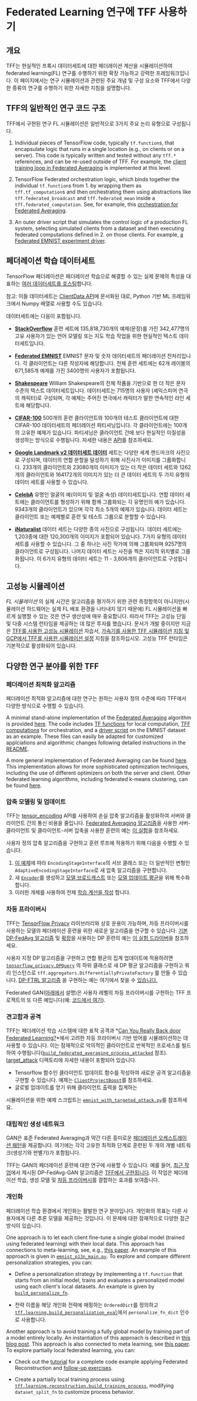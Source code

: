 # Federated Learning 연구에 TFF 사용하기

<!-- Note that some section headings are used as deep links into the document.
     If you update those section headings, please make sure you also update
     any links to the section. -->

## 개요

TFF는 현실적인 프록시 데이터세트에 대한 페더레이션 계산을 시뮬레이션하여 federated learning(FL) 연구를 수행하기 위한 확장 가능하고 강력한 프레임워크입니다. 이 페이지에서는 연구 시뮬레이션과 관련된 주요 개념 및 구성 요소와 TFF에서 다양한 종류의 연구를 수행하기 위한 자세한 지침을 설명합니다.

## TFF의 일반적인 연구 코드 구조

TFF에서 구현된 연구 FL 시뮬레이션은 일반적으로 3가지 주요 논리 유형으로 구성됩니다.

1. Individual pieces of TensorFlow code, typically `tf.function`s, that encapsulate logic that runs in a single location (e.g., on clients or on a server). This code is typically written and tested without any `tff.*` references, and can be re-used outside of TFF. For example, the [client training loop in Federated Averaging](https://github.com/tensorflow/federated/blob/main/tensorflow_federated/examples/simple_fedavg/simple_fedavg_tf.py#L184-L222) is implemented at this level.

2. TensorFlow Federated orchestration logic, which binds together the individual `tf.function`s from 1. by wrapping them as `tff.tf_computation`s and then orchestrating them using abstractions like `tff.federated_broadcast` and `tff.federated_mean` inside a `tff.federated_computation`. See, for example, this [orchestration for Federated Averaging](https://github.com/tensorflow/federated/blob/main/tensorflow_federated/examples/simple_fedavg/simple_fedavg_tff.py#L112-L140).

3. An outer driver script that simulates the control logic of a production FL system, selecting simulated clients from a dataset and then executing federated computations defined in 2. on those clients. For example, [a Federated EMNIST experiment driver](https://github.com/tensorflow/federated/blob/main/tensorflow_federated/examples/simple_fedavg/emnist_fedavg_main.py).

## 페더레이션 학습 데이터세트

TensorFlow 페더레이션은 페더레이션 학습으로 해결할 수 있는 실제 문제의 특성을 대표하는 [여러 데이터세트를 호스팅](https://www.tensorflow.org/federated/api_docs/python/tff/simulation/datasets)합니다.

참고: 이들 데이터세트는 [ClientData API](https://www.tensorflow.org/federated/api_docs/python/tff/simulation/ClientData)에 문서화된 대로, Python 기반 ML 프레임워크에서 Numpy 배열로 사용할 수도 있습니다.

데이터세트에는 다음이 포함됩니다.

- [**StackOverflow**](https://www.tensorflow.org/federated/api_docs/python/tff/simulation/datasets/stackoverflow/load_data) 훈련 세트에 135,818,730개의 예제(문장)를 가진 342,477명의 고유 사용자가 있는 언어 모델링 또는 지도 학습 작업을 위한 현실적인 텍스트 데이터세트입니다.

- [**Federated EMNIST**](https://www.tensorflow.org/federated/api_docs/python/tff/simulation/datasets/emnist/load_data) EMNIST 문자 및 숫자 데이터세트의 페더레이션 전처리입니다. 각 클라이언트는 다른 작성자에 해당합니다. 전체 훈련 세트에는 62개 레이블의 671,585개 예제를 가진 3400명의 사용자가 포함됩니다.

- [**Shakespeare**](https://www.tensorflow.org/federated/api_docs/python/tff/simulation/datasets/shakespeare/load_data) William Shakespeare의 전체 작품을 기반으로 한 더 작은 문자 수준의 텍스트 데이터세트입니다. 데이터세트는 715명의 사용자 (셰익스피어 연극의 캐릭터)로 구성되며, 각 예제는 주어진 연극에서 캐릭터가 말한 연속적인 라인 세트에 해당합니다.

- [**CIFAR-100**](https://www.tensorflow.org/federated/api_docs/python/tff/simulation/datasets/cifar100/load_data) 500개의 훈련 클라이언트와 100개의 테스트 클라이언트에 대한 CIFAR-100 데이터세트의 페더레이션 파티셔닝입니다. 각 클라이언트에는 100개의 고유한 예제가 있습니다. 파티셔닝은 클라이언트 간에 보다 현실적인 이질성을 생성하는 방식으로 수행됩니다. 자세한 내용은 [API](https://www.tensorflow.org/federated/api_docs/python/tff/simulation/datasets/cifar100/load_data)를 참조하세요.

- [**Google Landmark v2 데이터세트 데이터**](https://www.tensorflow.org/federated/api_docs/python/tff/simulation/datasets/gldv2/load_data) 세트는 다양한 세계 랜드마크의 사진으로 구성되며, 데이터의 연합 분할을 달성하기 위해 사진사가 이미지를 그룹화합니다. 233개의 클라이언트와 23080개의 이미지가 있는 더 작은 데이터 세트와 1262개의 클라이언트와 164172개의 이미지가 있는 더 큰 데이터 세트의 두 가지 유형의 데이터 세트를 사용할 수 있습니다.

- [**CelebA**](https://www.tensorflow.org/federated/api_docs/python/tff/simulation/datasets/celeba/load_data) 유명인 얼굴의 예(이미지 및 얼굴 속성) 데이터세트입니다. 연합 데이터 세트에는 클라이언트를 형성하기 위해 함께 그룹화되는 각 유명인의 예가 있습니다. 9343개의 클라이언트가 있으며 각각 최소 5개의 예제가 있습니다. 데이터 세트는 클라이언트 또는 예제별로 훈련 및 테스트 그룹으로 분할할 수 있습니다.

- [**iNaturalist**](https://www.tensorflow.org/federated/api_docs/python/tff/simulation/datasets/inaturalist/load_data) 데이터 세트는 다양한 종의 사진으로 구성됩니다. 데이터 세트에는 1,203종에 대한 120,300개의 이미지가 포함되어 있습니다. 7가지 유형의 데이터 세트를 사용할 수 있습니다. 그 중 하나는 사진 작가에 의해 그룹화되며 9257명의 클라이언트로 구성됩니다. 나머지 데이터 세트는 사진을 찍은 지리적 위치별로 그룹화됩니다. 이 6가지 유형의 데이터 세트는 11 - 3,606개의 클라이언트로 구성됩니다.

## 고성능 시뮬레이션

*FL 시뮬레이션* 의 실제 시간은 알고리즘을 평가하기 위한 관련 측정항목이 아니지만(시뮬레이션 하드웨어는 실제 FL 배포 환경을 나타내지 않기 때문에) FL 시뮬레이션을 빠르게 실행할 수 있는 것은 연구 생산성에 매우 중요합니다. 따라서 TFF는 고성능 단일 및 다중 시스템 런타임을 제공하는 데 많은 투자를 했습니다. 문서가 개발 중이지만 지금은 [TFF를 사용한 고성능 시뮬레이션](https://www.tensorflow.org/federated/tutorials/simulations) 자습서, [가속기를 사용한 TFF 시뮬레이션](https://www.tensorflow.org/federated/tutorials/simulations_with_accelerators) [지침 및 GCP에서 TFF를 사용한 시뮬레이션 설정](https://www.tensorflow.org/federated/gcp_setup) 지침을 참조하십시오. 고성능 TFF 런타임은 기본적으로 활성화되어 있습니다.

## 다양한 연구 분야를 위한 TFF

### 페더레이션 최적화 알고리즘

페더레이션 최적화 알고리즘에 대한 연구는 원하는 사용자 정의 수준에 따라 TFF에서 다양한 방식으로 수행할 수 있습니다.

A minimal stand-alone implementation of the [Federated Averaging](https://arxiv.org/abs/1602.05629) algorithm is provided [here](https://github.com/tensorflow/federated/blob/main/tensorflow_federated/examples/simple_fedavg). The code includes [TF functions](https://github.com/tensorflow/federated/blob/main/tensorflow_federated/examples/simple_fedavg/simple_fedavg_tf.py) for local computation, [TFF computations](https://github.com/tensorflow/federated/blob/main/tensorflow_federated/examples/simple_fedavg/simple_fedavg_tff.py) for orchestration, and a [driver script](https://github.com/tensorflow/federated/blob/main/tensorflow_federated/examples/simple_fedavg/emnist_fedavg_main.py) on the EMNIST dataset as an example. These files can easily be adapted for customized applciations and algorithmic changes following detailed instructions in the [README](https://github.com/tensorflow/federated/blob/main/tensorflow_federated/examples/simple_fedavg/README.md).

A more general implementation of Federated Averaging can be found [here](https://github.com/tensorflow/federated/blob/main/tensorflow_federated/python/learning/algorithms/fed_avg.py). This implementation allows for more sophisticated optimization techniques, including the use of different optimizers on both the server and client. Other federated learning algorithms, including federated k-means clustering, can be found [here](https://github.com/tensorflow/federated/blob/main/tensorflow_federated/python/learning/algorithms/).

### 압축 모델링 및 업데이트

TFF는 [tensor_encoding](https://github.com/tensorflow/model-optimization/tree/master/tensorflow_model_optimization/python/core/internal/tensor_encoding) API를 사용하여 손실 압축 알고리즘을 활성화하여 서버와 클라이언트 간의 통신 비용을 줄입니다. [Federated Averaging 알고리즘](https://arxiv.org/abs/1812.07210)을 사용한 서버-클라이언트 및 클라이언트-서버 압축을 사용한 훈련의 예는 [이 실험](https://github.com/tensorflow/federated/blob/master/tensorflow_federated/python/research/compression/run_experiment.py)을 참조하세요.

사용자 정의 압축 알고리즘을 구현하고 훈련 루프에 적용하기 위해 다음을 수행할 수 있습니다.

1. [이 예제](https://github.com/tensorflow/model-optimization/blob/master/tensorflow_model_optimization/python/core/internal/tensor_encoding/core/encoding_stage.py#L75)에 따라 <a><code>EncodingStageInterface</code></a>의 서브 클래스 또는 더 일반적인 변형인 <a><code>AdaptiveEncodingStageInterface</code></a>로 새 압축 알고리즘을 구현합니다.
2. 새 [`Encoder`](https://github.com/tensorflow/model-optimization/blob/master/tensorflow_model_optimization/python/core/internal/tensor_encoding/core/core_encoder.py#L38)를 생성하고 [모델 브로드캐스트](https://github.com/google-research/federated/blob/master/compression/run_experiment.py#L118) 또는 [모델 업데이트 평균](https://github.com/google-research/federated/blob/master/compression/run_experiment.py#L144)을 위해 특수화합니다.
3. 이러한 개체를 사용하여 전체 [학습 계산을 작성](https://github.com/google-research/federated/blob/master/compression/run_experiment.py#L247) 합니다.

### 차등 프라이버시

TFF는 [TensorFlow Privacy](https://github.com/tensorflow/privacy) 라이브러리와 상호 운용이 가능하며, 차등 프라이버시를 사용하는 모델의 페더레이션 훈련을 위한 새로운 알고리즘을 연구할 수 있습니다. [기본 DP-FedAvg 알고리즘](https://arxiv.org/abs/1710.06963) 및 [확장](https://arxiv.org/abs/1812.06210)을 사용하는 DP 훈련의 예는 [이 실험 드라이버](https://github.com/tensorflow/federated/blob/master/tensorflow_federated/python/research/differential_privacy/stackoverflow/run_federated.py)을 참조하세요.

사용자 지정 DP 알고리즘을 구현하고 연합 평균의 집계 업데이트에 적용하려면 [`tensorflow_privacy.DPQuery`](https://github.com/tensorflow/privacy/blob/master/tensorflow_privacy/privacy/dp_query/dp_query.py#L54) 의 하위 클래스로 새 DP 평균 알고리즘을 구현하고 쿼리 인스턴스로 `tff.aggregators.DifferentiallyPrivateFactory` 를 만들 수 있습니다. [DP-FTRL 알고리즘](https://arxiv.org/abs/2103.00039) 을 구현하는 예는 여기에서 찾을 수 [있습니다.](https://github.com/google-research/federated/blob/master/dp_ftrl/dp_fedavg.py)

Federated GAN([아래에서](#generative_adversarial_networks) 설명)은 사용자 레벨의 차등 프라이버시를 구현하는 TFF 프로젝트의 또 다른 예입니다(예: [코드에서 여기](https://github.com/tensorflow/federated/blob/master/tensorflow_federated/python/research/gans/tff_gans.py#L293)).

### 견고함과 공격

TFF는 페더레이션 학습 시스템에 대한 표적 공격과 *[Can You Really Back door Federated Learning?](https://arxiv.org/abs/1911.07963)*에서 고려한 차등 프라이버시 기반 방어를 시뮬레이션하는 데 사용할 수 있습니다. 이는 잠재적으로 악의적인 클라이언트로 반복적인 프로세스를 빌드하여 수행됩니다([`build_federated_averaging_process_attacked`](https://github.com/tensorflow/federated/blob/6477a3dba6e7d852191bfd733f651fad84b82eab/tensorflow_federated/python/research/targeted_attack/attacked_fedavg.py#L412) 참조). [target_attack](https://github.com/tensorflow/federated/tree/6477a3dba6e7d852191bfd733f651fad84b82eab/tensorflow_federated/python/research/targeted_attack) 디렉토리에 자세한 내용이 포함되어 있습니다.

- Tensorflow 함수인 클라이언트 업데이트 함수를 작성하여 새로운 공격 알고리즘을 구현할 수 있습니다. 예제는 [`ClientProjectBoost`](https://github.com/tensorflow/federated/blob/6477a3dba6e7d852191bfd733f651fad84b82eab/federated_research/targeted_attack/attacked_fedavg.py#L460)를 참조하세요.
- 글로벌 업데이트를 얻기 위해 클라이언트 출력을 집계하는 [](https://github.com/tensorflow/federated/blob/6477a3dba6e7d852191bfd733f651fad84b82eab/tensorflow_federated/python/core/utils/computation_utils.py#L103)

시뮬레이션을 위한 예제 스크립트는 [`emnist_with_targeted_attack.py`](https://github.com/tensorflow/federated/blob/6477a3dba6e7d852191bfd733f651fad84b82eab/tensorflow_federated/python/research/targeted_attack/emnist_with_targeted_attack.py)를 참조하세요.

### 대립적인 생성 네트워크

GAN은 표준 Federated Averaging과 약간 다른 흥미로운 [페더레이션 오케스트레이션 패턴](https://github.com/tensorflow/federated/blob/master/tensorflow_federated/python/research/gans/tff_gans.py#L266-L316)을 제공합니다. 여기에는 각각 고유한 최적화 단계로 훈련된 두 개의 개별 네트워크(생성기와 판별기)가 포함됩니다.

TFF는 GAN의 페더레이션 훈련에 대한 연구에 사용할 수 있습니다. 예를 들어, [최근 작업](https://arxiv.org/abs/1911.06679)에서 제시된 DP-FedAvg-GAN 알고리즘은 [TFF에서 구현됩니다](https://github.com/tensorflow/federated/tree/main/federated_research/gans). 이 작업은 페더레이션 학습, 생성 모델 및 [차등 프라이버시](#differential_privacy)를 결합하는 효과를 보여줍니다.

### 개인화

페더레이션 학습 환경에서 개인화는 활발한 연구 분야입니다. 개인화의 목표는 다른 사용자에게 다른 추론 모델을 제공하는 것입니다. 이 문제에 대한 잠재적으로 다양한 접근 방식이 있습니다.

One approach is to let each client fine-tune a single global model (trained using federated learning) with their local data. This approach has connections to meta-learning, see, e.g., [this paper](https://arxiv.org/abs/1909.12488). An example of this approach is given in [`emnist_p13n_main.py`](https://github.com/tensorflow/federated/blob/main/tensorflow_federated/examples/personalization/emnist_p13n_main.py). To explore and compare different personalization strategies, you can:

- Define a personalization strategy by implementing a `tf.function` that starts from an initial model, trains and evaluates a personalized model using each client's local datasets. An example is given by [`build_personalize_fn`](https://github.com/tensorflow/federated/blob/main/tensorflow_federated/examples/personalization/p13n_utils.py).

- 전략 이름을 해당 개인화 전략에 매핑하는 `OrderedDict`를 정의하고 [`tff.learning.build_personalization_eval`](https://www.tensorflow.org/federated/api_docs/python/tff/learning/build_personalization_eval)에서 `personalize_fn_dict` 인수로 사용합니다.

Another approach is to avoid training a fully global model by training part of a model entirely locally. An instantiation of this approach is described in [this blog post](https://ai.googleblog.com/2021/12/a-scalable-approach-for-partially-local.html). This approach is also connected to meta learning, see [this paper](https://arxiv.org/abs/2102.03448). To explore partially local federated learning, you can:

- Check out the [tutorial](https://www.tensorflow.org/federated/tutorials/federated_reconstruction_for_matrix_factorization) for a complete code example applying Federated Reconstruction and [follow-up exercises](https://www.tensorflow.org/federated/tutorials/federated_reconstruction_for_matrix_factorization#further_explorations).

- Create a partially local training process using [`tff.learning.reconstruction.build_training_process`](https://www.tensorflow.org/federated/api_docs/python/tff/learning/reconstruction/build_training_process), modifying `dataset_split_fn` to customize process behavior.
